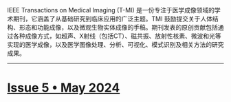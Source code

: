 IEEE Transactions on Medical Imaging (T-MI) 是一份专注于医学成像领域的学术期刊，它涵盖了从基础研究到临床应用的广泛主题。TMI 鼓励提交关于人体结构、形态和功能成像，以及微观生物实体成像的手稿。期刊发表的原创贡献包括通过各种成像方式，如超声、X射线（包括CT）、磁共振、放射性核素、微波和光等实现的医学成像，以及医学图像处理、分析、可视化、模式识别及相关方法的研究成果。

****




# [Issue 5 • May 2024](https://github.com/Paper2Chinese/Paper2Chinese/tree/main/Journals/TMI/Issue%205%20%E2%80%A2%20May-2024) 

